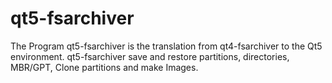 # qt5-fsarchiver
The Program qt5-fsarchiver is the translation from qt4-fsarchiver to the Qt5 environment. qt5-fsarchiver save and restore partitions, directories, MBR/GPT, Clone partitions and  make Images. 
